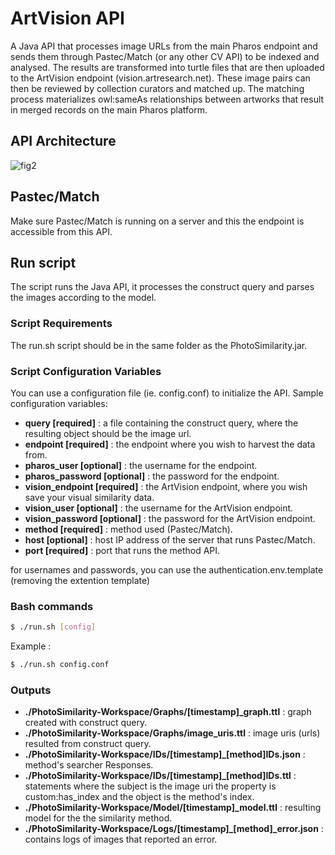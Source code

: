# ArtVision API #


A Java API that processes image URLs from the main Pharos endpoint and sends them through Pastec/Match (or any other CV API) to be indexed and analysed. The results are transformed into turtle files that are then uploaded to the ArtVision endpoint (vision.artresearch.net). These image pairs can then be reviewed by collection curators and matched up. The matching process materializes owl:sameAs relationships between artworks that result in merged records on the main Pharos platform.

## API Architecture

![fig2](https://user-images.githubusercontent.com/6654854/134366819-ad8b03cf-f1ec-4c2a-ac7f-8043e4af51ba.png)


## Pastec/Match

Make sure Pastec/Match is running on a server and this the endpoint is accessible from this API.

## Run script

The script runs the Java API, it processes the construct query and parses the images according to the model.

### Script Requirements

The run.sh script should be in the same folder as the PhotoSimilarity.jar.

### Script Configuration Variables

You can use a configuration file (ie. config.conf) to initialize the API. Sample configuration variables:

* **query [required]** : a file containing the construct query, where the resulting object should be the image url.
* **endpoint [required]** : the endpoint where you wish to harvest the data from.
* **pharos_user [optional]** : the username for the endpoint.
* **pharos_password [optional]** : the password for the endpoint.
* **vision_endpoint [required]** : the ArtVision endpoint, where you wish save your visual similarity data.
* **vision_user [optional]** : the username for the ArtVision endpoint.
* **vision_password [optional]** : the password for the ArtVision endpoint.
* **method [required]** : method used (Pastec/Match).
* **host [optional]** : host IP address of the server that runs Pastec/Match.
* **port [required]** : port that runs the method API.


for usernames and passwords, you can use the authentication.env.template (removing the extention template)

### Bash commands

```bash
$ ./run.sh [config]
```
Example :
```bash
$ ./run.sh config.conf
```

### Outputs

* **./PhotoSimilarity-Workspace/Graphs/[timestamp]_graph.ttl** : graph created with construct query.
* **./PhotoSimilarity-Workspace/Graphs/image_uris.ttl** : image uris (urls) resulted from construct query.
* **./PhotoSimilarity-Workspace/IDs/[timestamp]_[method]IDs.json** : method's searcher Responses.
* **./PhotoSimilarity-Workspace/IDs/[timestamp]_[method]IDs.ttl** : statements where the subject is the image uri the property is custom:has_index and the object is the method's index. 
* **./PhotoSimilarity-Workspace/Model/[timestamp]_model.ttl** : resulting model for the the similarity method.
* **./PhotoSimilarity-Workspace/Logs/[timestamp]_[method]_error.json** : contains logs of images that reported an error.
